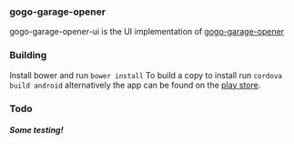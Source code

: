 ### gogo-garage-opener

gogo-garage-opener-ui is the UI implementation of [gogo-garage-opener](https://github.com/benjefferies/gogo-garage-opener)

### Building
Install bower and run `bower install`
To build a copy to install run `cordova build android` alternatively the app can be found on the [play store](https://play.google.com/store/apps/details?id=com.ionicframework.gogogarageopenerui416115&hl=en).

### Todo
##### Some testing!
